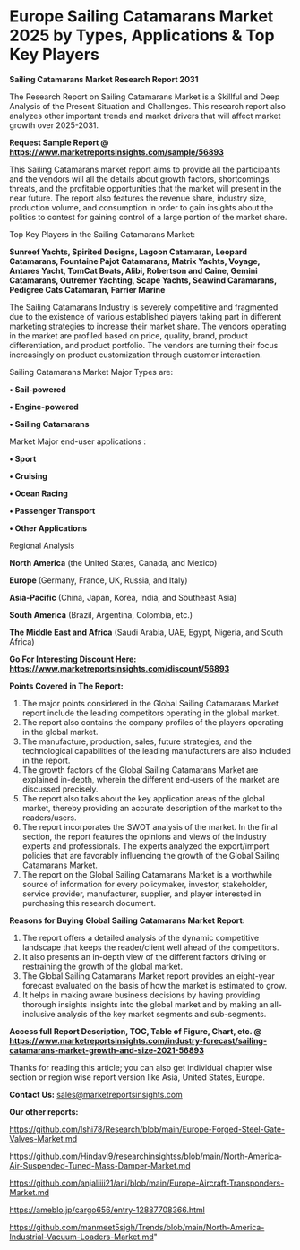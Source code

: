 # Europe Sailing Catamarans Market 2025 by Types, Applications & Top Key Players

<strong>Sailing Catamarans Market Research Report 2031</strong>

The Research Report on Sailing Catamarans Market is a Skillful and Deep Analysis of the Present Situation and Challenges. This research report also analyzes other important trends and market drivers that will affect market growth over 2025-2031.

<strong>Request Sample Report @ <a href=https://www.marketreportsinsights.com/sample/56893>https://www.marketreportsinsights.com/sample/56893</a></strong>

This Sailing Catamarans market report aims to provide all the participants and the vendors will all the details about growth factors, shortcomings, threats, and the profitable opportunities that the market will present in the near future. The report also features the revenue share, industry size, production volume, and consumption in order to gain insights about the politics to contest for gaining control of a large portion of the market share.

Top Key Players in the Sailing Catamarans Market:

<strong>Sunreef Yachts, Spirited Designs, Lagoon Catamaran, Leopard Catamarans, Fountaine Pajot Catamarans, Matrix Yachts, Voyage, Antares Yacht, TomCat Boats, Alibi, Robertson and Caine, Gemini Catamarans, Outremer Yachting, Scape Yachts, Seawind Caramarans, Pedigree Cats Catamaran, Farrier Marine</strong>

The Sailing Catamarans Industry is severely competitive and fragmented due to the existence of various established players taking part in different marketing strategies to increase their market share. The vendors operating in the market are profiled based on price, quality, brand, product differentiation, and product portfolio. The vendors are turning their focus increasingly on product customization through customer interaction.

Sailing Catamarans Market Major Types are:

<strong>• Sail-powered

• Engine-powered

• Sailing Catamarans</strong>

Market Major end-user applications :

<strong>• Sport

• Cruising

• Ocean Racing

• Passenger Transport

• Other Applications</strong>

Regional Analysis

</u><strong><b>North America</b></strong> (the United States, Canada, and Mexico)

<strong><b>Europe </b></strong>(Germany, France, UK, Russia, and Italy)

<strong><b>Asia-Pacific</b></strong> (China, Japan, Korea, India, and Southeast Asia)

<strong><b>South America</b></strong> (Brazil, Argentina, Colombia, etc.)

<strong><b>The Middle East and Africa</b></strong> (Saudi Arabia, UAE, Egypt, Nigeria, and South Africa)

<strong>Go For Interesting Discount Here: <a href=https://www.marketreportsinsights.com/discount/56893>https://www.marketreportsinsights.com/discount/56893</a></strong>

<strong>Points Covered in The Report:</strong>
<ol>
  <li>The major points considered in the Global Sailing Catamarans Market report include the leading competitors operating in the global market.</li>
  <li>The report also contains the company profiles of the players operating in the global market.</li>
  <li>The manufacture, production, sales, future strategies, and the technological capabilities of the leading manufacturers are also included in the report.</li>
  <li>The growth factors of the Global Sailing Catamarans Market are explained in-depth, wherein the different end-users of the market are discussed precisely.</li>
  <li>The report also talks about the key application areas of the global market, thereby providing an accurate description of the market to the readers/users.</li>
  <li>The report incorporates the SWOT analysis of the market. In the final section, the report features the opinions and views of the industry experts and professionals. The experts analyzed the export/import policies that are favorably influencing the growth of the Global Sailing Catamarans Market.</li>
  <li>The report on the Global Sailing Catamarans Market is a worthwhile source of information for every policymaker, investor, stakeholder, service provider, manufacturer, supplier, and player interested in purchasing this research document.</li>
</ol>
<strong>Reasons for Buying Global Sailing Catamarans Market Report:</strong>

<ol>
  <li>The report offers a detailed analysis of the dynamic competitive landscape that keeps the reader/client well ahead of the competitors.</li>
  <li>It also presents an in-depth view of the different factors driving or restraining the growth of the global market.</li>
  <li>The Global Sailing Catamarans Market report provides an eight-year forecast evaluated on the basis of how the market is estimated to grow.</li>
  <li>It helps in making aware business decisions by having providing thorough insights insights into the global market and by making an all-inclusive analysis of the key market segments and sub-segments.</li>
</ol>
<strong>Access full Report Description, TOC, Table of Figure, Chart, etc. @ <a href=https://www.marketreportsinsights.com/industry-forecast/sailing-catamarans-market-growth-and-size-2021-56893>https://www.marketreportsinsights.com/industry-forecast/sailing-catamarans-market-growth-and-size-2021-56893</a></strong>


Thanks for reading this article; you can also get individual chapter wise section or region wise report version like Asia, United States, Europe.

<strong>Contact Us:</strong>
sales@marketreportsinsights.com

<strong>Our other reports:</strong>

<a href=https://github.com/Ishi78/Research/blob/main/Europe-Forged-Steel-Gate-Valves-Market.md>https://github.com/Ishi78/Research/blob/main/Europe-Forged-Steel-Gate-Valves-Market.md</a>

<a href=https://github.com/Hindavi9/researchinsightss/blob/main/North-America-Air-Suspended-Tuned-Mass-Damper-Market.md>https://github.com/Hindavi9/researchinsightss/blob/main/North-America-Air-Suspended-Tuned-Mass-Damper-Market.md</a>

<a href=https://github.com/anjaliiii21/ani/blob/main/Europe-Aircraft-Transponders-Market.md>https://github.com/anjaliiii21/ani/blob/main/Europe-Aircraft-Transponders-Market.md</a>

<a href=https://ameblo.jp/cargo656/entry-12887708366.html>https://ameblo.jp/cargo656/entry-12887708366.html</a>

<a href=https://github.com/manmeet5sigh/Trends/blob/main/North-America-Industrial-Vacuum-Loaders-Market.md>https://github.com/manmeet5sigh/Trends/blob/main/North-America-Industrial-Vacuum-Loaders-Market.md</a>"

